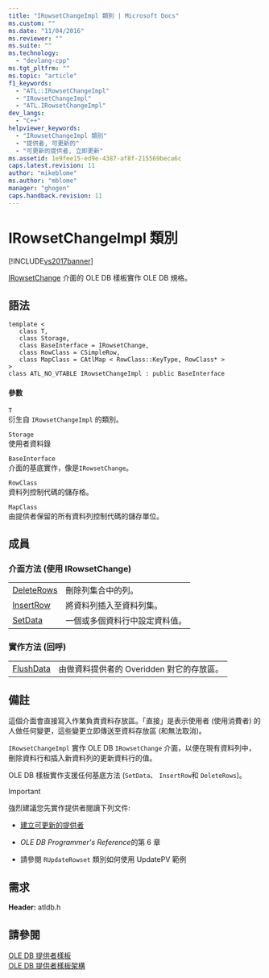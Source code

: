 ```yaml
---
title: "IRowsetChangeImpl 類別 | Microsoft Docs"
ms.custom: ""
ms.date: "11/04/2016"
ms.reviewer: ""
ms.suite: ""
ms.technology: 
  - "devlang-cpp"
ms.tgt_pltfrm: ""
ms.topic: "article"
f1_keywords: 
  - "ATL::IRowsetChangeImpl"
  - "IRowsetChangeImpl"
  - "ATL.IRowsetChangeImpl"
dev_langs: 
  - "C++"
helpviewer_keywords: 
  - "IRowsetChangeImpl 類別"
  - "提供者, 可更新的"
  - "可更新的提供者, 立即更新"
ms.assetid: 1e9fee15-ed9e-4387-af8f-215569beca6c
caps.latest.revision: 11
author: "mikeblome"
ms.author: "mblome"
manager: "ghogen"
caps.handback.revision: 11
---
```

# IRowsetChangeImpl 類別
[!INCLUDE[vs2017banner](../../assembler/inline/includes/vs2017banner.md)]

[IRowsetChange](https://msdn.microsoft.com/en-us/library/ms715790.aspx) 介面的 OLE DB 樣板實作 OLE DB 規格。  
  
## 語法  
  
```  
template <  
   class T,   
   class Storage,   
   class BaseInterface = IRowsetChange,   
   class RowClass = CSimpleRow,   
   class MapClass = CAtlMap < RowClass::KeyType, RowClass* >   
>  
class ATL_NO_VTABLE IRowsetChangeImpl : public BaseInterface  
```  
  
#### 參數  
 `T`  
 衍生自 `IRowsetChangeImpl` 的類別。  
  
 `Storage`  
 使用者資料錄  
  
 `BaseInterface`  
 介面的基底實作，像是`IRowsetChange`。  
  
 `RowClass`  
 資料列控制代碼的儲存格。  
  
 `MapClass`  
 由提供者保留的所有資料列控制代碼的儲存單位。  
  
## 成員  
  
### 介面方法 \(使用 IRowsetChange\)  
  
|||  
|-|-|  
|[DeleteRows](../../data/oledb/irowsetchangeimpl-deleterows.md)|刪除列集合中的列。|  
|[InsertRow](../../data/oledb/irowsetchangeimpl-insertrow.md)|將資料列插入至資料列集。|  
|[SetData](../../data/oledb/irowsetchangeimpl-setdata.md)|一個或多個資料行中設定資料值。|  
  
### 實作方法 \(回呼\)  
  
|||  
|-|-|  
|[FlushData](../../data/oledb/irowsetchangeimpl-flushdata.md)|由做資料提供者的 Overidden 對它的存放區。|  
  
## 備註  
 這個介面會直接寫入作業負責資料存放區。「直接」是表示使用者 \(使用消費者\) 的人做任何變更，這些變更立即傳送至資料存放區 \(和無法取消\)。  
  
 `IRowsetChangeImpl` 實作 OLE DB `IRowsetChange` 介面，以便在現有資料列中，刪除資料行和插入新資料列的更新資料行的值。  
  
 OLE DB 樣板實作支援任何基底方法 \(`SetData`、 `InsertRow`和 `DeleteRows`\)。  
  
> [!IMPORTANT]
>  強烈建議您先實作提供者閱讀下列文件:  
  
-   [建立可更新的提供者](../../data/oledb/creating-an-updatable-provider.md)  
  
-   *OLE DB Programmer's Reference*的第 6 章  
  
-   請參閱 `RUpdateRowset` 類別如何使用 UpdatePV 範例  
  
## 需求  
 **Header:**  atldb.h  
  
## 請參閱  
 [OLE DB 提供者樣板](../../data/oledb/ole-db-provider-templates-cpp.md)   
 [OLE DB 提供者樣板架構](../../data/oledb/ole-db-provider-template-architecture.md)